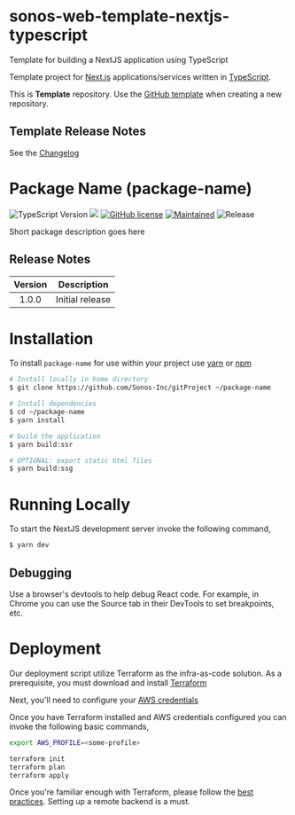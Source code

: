 # sonos-web-template-nextjs-typescript

Template for building a NextJS application using TypeScript

Template project for [Next.js](https://nextjs.org/docs/getting-started) applications/services written in [TypeScript](https://typescriptlang.org/).

This is **Template** repository. Use the [GitHub template](https://help.github.com/en/articles/creating-a-template-repository) when creating a new repository.

## Template Release Notes

See the [Changelog](.//CHANGELOG.md)

# Package Name (package-name)

![TypeScript Version](https://img.shields.io/badge/typescript-4.0-blue.svg?style=for-the-badge)
![](https://img.shields.io/badge/node-12.19.0-green.svg?style=for-the-badge)
[![GitHub license](https://img.shields.io/badge/license-UNLICENSED-blue.svg?style=for-the-badge)](.//LICENSE)
[![Maintained](https://img.shields.io/badge/Maintained%3F-yes-green.svg?style=for-the-badge)](https://github.com/gitProject/graphs/commit-activity)
![Release](https://img.shields.io/github/release-pre/gitProject.svg?style=for-the-badge)

Short package description goes here

## Release Notes

| Version | Description     |
| :-----: | --------------- |
|  1.0.0  | Initial release |

# Installation

To install `package-name` for use within your project use [yarn](https://yarnpkg.com) or [npm](https://npmjs.com)

```bash
# Install locally in home directory
$ git clone https://github.com/Sonos-Inc/gitProject ~/package-name

# Install dependencies
$ cd ~/package-name
$ yarn install

# build the application
$ yarn build:ssr

# OPTIONAL: export static html files
$ yarn build:ssg
```

# Running Locally

To start the NextJS development server invoke the following command,

```bash
$ yarn dev
```

## Debugging

Use a browser's devtools to help debug React code. For example, in Chrome you can use the Source tab in their DevTools to set breakpoints, etc.

# Deployment

Our deployment script utilize Terraform as the infra-as-code solution. As a prerequisite, you must download and install [Terraform](https://www.terraform.io/downloads.html)

Next, you'll need to configure your [AWS credentials](https://docs.aws.amazon.com/cli/latest/userguide/cli-configure-files.html)

Once you have Terraform installed and AWS credentials configured you can invoke the following basic commands,

```bash
export AWS_PROFILE=<some-profile>

terraform init
terraform plan
terraform apply
```

Once you're familiar enough with Terraform, please follow the [best practices](https://github.com/ozbillwang/terraform-best-practices). Setting up a remote backend is a must.
